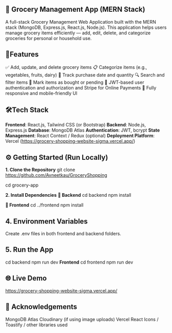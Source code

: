 ## 🛒 Grocery Management App (MERN Stack)

A full-stack Grocery Management Web Application built with the MERN stack (MongoDB, Express.js, React.js, Node.js). This application helps users manage grocery items efficiently — add, edit, delete, and categorize groceries for personal or household use.

## 🚀Features

✅ Add, update, and delete grocery items
📋 Categorize items (e.g., vegetables, fruits, dairy)
📆 Track purchase date and quantity
🔍 Search and filter items
🧾 Mark items as bought or pending
🔐 JWT-based user authentication and authorization and Stripe for Online Payments
📱 Fully responsive and mobile-friendly UI

## 🛠️Tech Stack
**Frontend**: React.js, Tailwind CSS (or Bootstrap)
**Backend**: Node.js, Express.js
**Database**: MongoDB Atlas
**Authentication**: JWT, bcrypt
**State Management**: React Context / Redux (optional)
**Deployment Platform**: Vercel (https://grocery-shopping-website-sigma.vercel.app/)

## ⚙️ Getting Started (Run Locally)
**1. Clone the Repository**
git clone https://github.com/Avneetkau/GroceryShopping

cd grocery-app

**2. Install Dependencies**
**🔹 Backend**
cd backend
npm install

**🔹 Frontend**
cd ../frontend
npm install

## 4. Environment Variables
Create .env files in both frontend and backend folders.

## 5. Run the App
cd backend
npm run dev
**Frontend**
cd frontend
npm run dev

## 🌐 Live Demo
https://grocery-shopping-website-sigma.vercel.app/

## 🙌 Acknowledgements
MongoDB Atlas
Cloudinary (if using image uploads)
Vercel 
React Icons / Toastify / other libraries used

